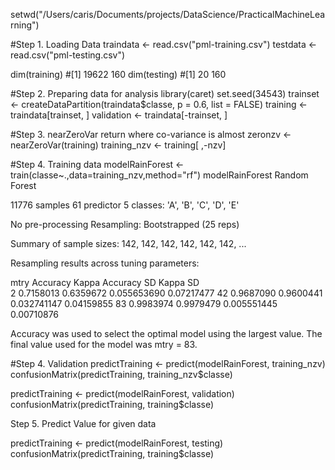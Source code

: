 setwd("/Users/caris/Documents/projects/DataScience/PracticalMachineLearning")

#Step 1. Loading Data
traindata <- read.csv("pml-training.csv")
testdata <- read.csv("pml-testing.csv")

dim(training)
#[1] 19622   160
 dim(testing)
#[1]  20 160


#Step 2.  Preparing data for analysis
library(caret)
set.seed(34543)
trainset <- createDataPartition(traindata$classe, p = 0.6, list = FALSE)
training <- traindata[trainset, ]
validation <- traindata[-trainset, ]

#Step 3. nearZeroVar return where co-variance is almost 
zeronzv <- nearZeroVar(training)
training_nzv  <- training[ ,-nzv]

#Step 4. Training data 
modelRainForest <-train(classe~.,data=training_nzv,method="rf")
modelRainForest
Random Forest 

11776 samples
   61 predictor
    5 classes: 'A', 'B', 'C', 'D', 'E' 

No pre-processing
Resampling: Bootstrapped (25 reps) 

Summary of sample sizes: 142, 142, 142, 142, 142, 142, ... 

Resampling results across tuning parameters:

  mtry  Accuracy   Kappa      Accuracy SD  Kappa SD  
   2    0.7158013  0.6359672  0.055653690  0.07217477
  42    0.9687090  0.9600441  0.032741147  0.04159855
  83    0.9983974  0.9979479  0.005551445  0.00710876

Accuracy was used to select the optimal model using  the largest value.
The final value used for the model was mtry = 83. 


#Step 4. Validation 
predictTraining <- predict(modelRainForest, training_nzv)
confusionMatrix(predictTraining, training_nzv$classe)


predictTraining <- predict(modelRainForest, validation)
confusionMatrix(predictTraining, training$classe)


Step 5. Predict Value for given data

predictTraining <- predict(modelRainForest, testing)
confusionMatrix(predictTraining, training$classe)
